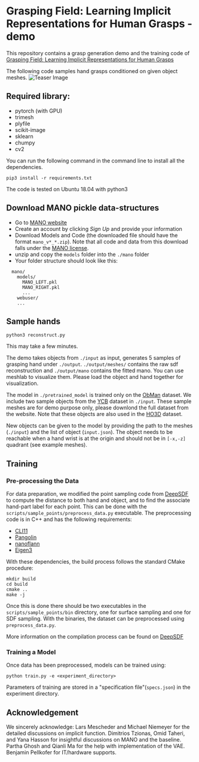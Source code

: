 # Grasping Field: Learning Implicit Representations for Human Grasps - demo

This repository contains a grasp generation demo and the training code of [Grasping Field: Learning Implicit Representations for Human Grasps](https://arxiv.org/abs/2008.04451)

The following code samples hand grasps conditioned on given object meshes.
![Teaser Image](https://github.com/korrawe/grasping_field_demo/blob/master/resources/sample_hands.png)

## Required library:
- pytorch (with GPU)
- trimesh
- plyfile
- scikit-image
- sklearn
- chumpy
- cv2

You can run the following command in the command line to install all the dependencies.

    pip3 install -r requirements.txt

The code is tested on Ubuntu 18.04 with python3

## Download MANO pickle data-structures

- Go to [MANO website](http://mano.is.tue.mpg.de/)
- Create an account by clicking *Sign Up* and provide your information
- Download Models and Code (the downloaded file should have the format `mano_v*_*.zip`). Note that all code and data from this download falls under the [MANO license](http://mano.is.tue.mpg.de/license).
- unzip and copy the `models` folder into the `./mano` folder
- Your folder structure should look like this:
```
  mano/
    models/
      MANO_LEFT.pkl
      MANO_RIGHT.pkl
      ...
    webuser/
    ...
```

## Sample hands

    python3 reconstruct.py

This may take a few minutes.

The demo takes objects from `./input` as input, generates 5 samples of grasping hand under `./output`. `./output/meshes/` contains the raw sdf reconstruction and `./output/mano` contains the fitted mano. You can use meshlab to visualize them. Please load the object and hand together for visualization.

The model in `./pretrained_model` is trained only on the [ObMan](https://hassony2.github.io/obman) dataset.
We include two sample objects from the [YCB](https://rse-lab.cs.washington.edu/projects/posecnn/) dataset in `./input`. These sample meshes are for demo purpose only, please downlond the full dataset from the website. Note that these objects are also used in the [HO3D](https://github.com/shreyashampali/ho3d) dataset.

New objects can be given to the model by providing the path to the meshes (`./input`) and the list of object (`input.json`). The object needs to be reachable when a hand wrist is at the origin and should not be in `[-x,-z]` quadrant (see example meshes).

## Training
### Pre-processing the Data

For data preparation, we modified the point sampling code from [DeepSDF](https://github.com/facebookresearch/DeepSDF) to compute the distance to both hand and object, and to find the associate hand-part label for each point. This can be done with the `scripts/sample_points/preprocess_data.py` executable. The preprocessing code is in C++ and has the following requirements:

- [CLI11][1]
- [Pangolin][2]
- [nanoflann][3]
- [Eigen3][4]

[1]: https://github.com/CLIUtils/CLI11
[2]: https://github.com/stevenlovegrove/Pangolin
[3]: https://github.com/jlblancoc/nanoflann
[4]: https://eigen.tuxfamily.org

With these dependencies, the build process follows the standard CMake procedure:

```
mkdir build
cd build
cmake ..
make -j
```

Once this is done there should be two executables in the `scripts/sample_points/bin` directory, one for surface sampling and one for SDF sampling. With the binaries, the dataset can be preprocessed using `preprocess_data.py`.

More information on the compilation process can be found on [DeepSDF](https://github.com/facebookresearch/DeepSDF)

### Training a Model

Once data has been preprocessed, models can be trained using:

```
python train.py -e <experiment_directory>
```

Parameters of training are stored in a "specification file"(`specs.json`) in the experiment directory.


## Acknowledgement
We sincerely acknowledge: Lars Mescheder and Michael Niemeyer for the detailed discussions on implicit function. Dimitrios Tzionas, Omid Taheri, and Yana Hasson for insightful discussions on MANO and the baseline. Partha Ghosh and Qianli Ma for the help with implementation of the VAE. Benjamin Pellkofer for IT/hardware supports.
